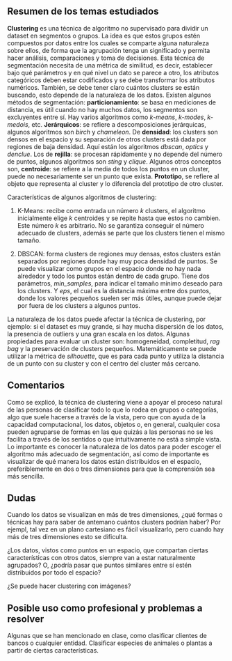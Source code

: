 ## Resumen de los temas estudiados
**Clustering** es una técnica de algoritmo no supervisado para dividir un dataset en segmentos o grupos. La idea es que estos grupos estén compuestos por datos entre los cuales se comparte alguna naturaleza sobre ellos, de forma que la agrupación tenga un significado y permita hacer análisis, comparaciones y toma de decisiones. 
Esta técnica de segmentación necesita de una métrica de similitud, es decir, establecer bajo qué parámetros y en qué nivel un dato se parece a otro, los atributos categóricos deben estar codificados y se debe transformar los atributos numéricos. También, se debe tener claro cuántos clusters se están buscando, esto depende de la naturaleza de los datos.
Existen algunos métodos de segmentación: **particionamiento**: se basa en mediciones de distancia, es útil cuando no hay muchos datos, los segmentos son excluyentes entre sí. Hay varios algoritmos como *k-means*, *k-modes*, *k-medois*, etc. **Jerárquicos**: se refiere a descomposiciones jerárquicas, algunos algoritmos son *birch* y *chameleon*. De **densidad**: los clusters son densos en el espacio y su separación de otros clusters está dada por regiones de baja densidad. Aquí están los algoritmos *dbscan*, *optics* y *denclue*. Los de **rejilla**: se procesan rápidamente y no depende del número de puntos, algunos algoritmos son *sting* y *clique*.
Algunos otros conceptos son, **centroide**: se refiere a la media de todos los puntos en un cluster, puede no necesariamente ser un punto que exista. **Prototipo**, se refiere al objeto que representa al cluster y lo diferencia del prototipo de otro cluster.

Características de algunos algoritmos de clustering:
1. K-Means: recibe como entrada un número *k* clusters, el algoritmo inicialmente elige *k* centroides y se repite hasta que estos no cambien. Este número *k* es arbitrario. No se garantiza conseguir el número adecuado de clusters, además se parte que los clusters tienen el mismo tamaño. 

2. DBSCAN: forma clusters de regiones muy densas, estos clusters están separados por regiones donde hay muy poca densidad de puntos. Se puede visualizar como grupos en el espacio donde no hay nada alrededor y todo los puntos están dentro de cada grupo. Tiene dos parámetros, *min_samples*, para indicar el tamaño mínimo deseado para los clusters. Y *eps*, el cual es la distancia máxima entre dos puntos, donde los valores pequeños suelen ser más útiles, aunque puede dejar por fuera de los clusters a algunos puntos.

La naturaleza de los datos puede afectar la técnica de clustering, por ejemplo: si el dataset es muy grande, si hay mucha dispersión de los datos, la presencia de outliers y una gran escala en los datos.
Algunas propiedades para evaluar un cluster son: homogeneidad, completitud, *rag bag* y la preservación de clusters pequeños. Matemáticamente se puede utilizar la métrica de *silhouette*, que es para cada punto y utiliza la distancia de un punto con su cluster y con el centro del cluster más cercano.

## Comentarios

Como se explicó, la técnica de clustering viene a apoyar el proceso natural de las personas de clasificar todo lo que lo rodea en grupos o categorías, algo que suele hacerse a través de la vista, pero que con ayuda de la capacidad computacional, los datos, objetos o, en general, cualquier cosa pueden agruparse de formas en las que quizás a las personas no se les facilita a través de los sentidos o que intuitivamente no está a simple vista. Lo importante es conocer la naturaleza de los datos para poder escoger el algoritmo más adecuado de segmentación, así como de importante es visualizar de qué manera los datos están distribuidos en el espacio, preferiblemente en dos o tres dimensiones para que la comprensión sea más sencilla. 

## Dudas
Cuando los datos se visualizan en más de tres dimensiones, ¿qué formas o técnicas hay para saber de antemano cuántos clusters podrían haber? Por ejempl, tal vez en un plano cartesiano es fácil visualizarlo, pero cuando hay más de tres dimensiones esto se dificulta.

¿Los datos, vistos como puntos en un espacio, que compartan ciertas características con otros datos, siempre van a estar naturalmente agrupados? O, ¿podría pasar que puntos similares entre sí estén distribuidos por todo el espacio?

¿Se puede hacer clustering con imágenes?

## Posible uso como profesional y problemas a resolver

Algunas que se han mencionado en clase, como clasificar clientes de bancos o cualquier entidad. Clasificar especies de animales o plantas a partir de ciertas características. 